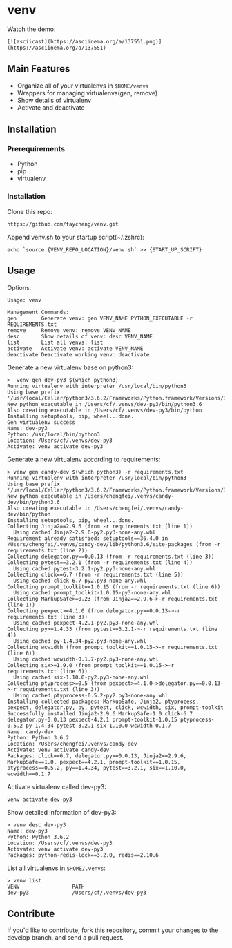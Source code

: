 # venv

Watch the demo:

```
[![asciicast](https://asciinema.org/a/137551.png)](https://asciinema.org/a/137551)
```

##  Main Features

* Organize all of your virtualenvs in `$HOME/venvs`
* Wrappers for managing virtualenvs(gen, remove)
* Show details of virtualenv
* Activate and deactivate


## Installation

### Prerequirements

* Python
* pip
* virtualenv

### Installation

Clone this repo:

```
https://github.com/faycheng/venv.git
```

Append venv.sh to your startup script(~/.zshrc):

```
echo `source {VENV_REPO_LOCATION}/venv.sh` >> {START_UP_SCRIPT}
```


## Usage

Options:

```
Usage: venv

Management Commands:
gen        Generate venv: gen VENV_NAME PYTHON_EXECUTABLE -r REQUIREMENTS.txt
remove     Remove venv: remove VENV_NAME
desc       Show details of venv: desc VENV_NAME
list       List all venvs: list
activate   Activate venv: activate VENV_NAME
deactivate Deactivate working venv: deactivate
```

Generate a new virtualenv base on python3:

```
>  venv gen dev-py3 $(which python3)
Running virtualenv with interpreter /usr/local/bin/python3
Using base prefix '/usr/local/Cellar/python3/3.6.2/Frameworks/Python.framework/Versions/3.6'
New python executable in /Users/cf/.venvs/dev-py3/bin/python3.6
Also creating executable in /Users/cf/.venvs/dev-py3/bin/python
Installing setuptools, pip, wheel...done.
Gen virtualenv success
Name: dev-py3
Python: /usr/local/bin/python3
Location: /Users/cf/.venvs/dev-py3
Activate: venv activate dev-py3
```

Generate a new virtualenv according to requirements:

```
> venv gen candy-dev $(which python3) -r requirements.txt
Running virtualenv with interpreter /usr/local/bin/python3
Using base prefix '/usr/local/Cellar/python3/3.6.2/Frameworks/Python.framework/Versions/3.6'
New python executable in /Users/chengfei/.venvs/candy-dev/bin/python3.6
Also creating executable in /Users/chengfei/.venvs/candy-dev/bin/python
Installing setuptools, pip, wheel...done.
Collecting Jinja2==2.9.6 (from -r requirements.txt (line 1))
  Using cached Jinja2-2.9.6-py2.py3-none-any.whl
Requirement already satisfied: setuptools==36.4.0 in /Users/chengfei/.venvs/candy-dev/lib/python3.6/site-packages (from -r requirements.txt (line 2))
Collecting delegator.py==0.0.13 (from -r requirements.txt (line 3))
Collecting pytest==3.2.1 (from -r requirements.txt (line 4))
  Using cached pytest-3.2.1-py2.py3-none-any.whl
Collecting click==6.7 (from -r requirements.txt (line 5))
  Using cached click-6.7-py2.py3-none-any.whl
Collecting prompt_toolkit==1.0.15 (from -r requirements.txt (line 6))
  Using cached prompt_toolkit-1.0.15-py3-none-any.whl
Collecting MarkupSafe>=0.23 (from Jinja2==2.9.6->-r requirements.txt (line 1))
Collecting pexpect>=4.1.0 (from delegator.py==0.0.13->-r requirements.txt (line 3))
  Using cached pexpect-4.2.1-py2.py3-none-any.whl
Collecting py>=1.4.33 (from pytest==3.2.1->-r requirements.txt (line 4))
  Using cached py-1.4.34-py2.py3-none-any.whl
Collecting wcwidth (from prompt_toolkit==1.0.15->-r requirements.txt (line 6))
  Using cached wcwidth-0.1.7-py2.py3-none-any.whl
Collecting six>=1.9.0 (from prompt_toolkit==1.0.15->-r requirements.txt (line 6))
  Using cached six-1.10.0-py2.py3-none-any.whl
Collecting ptyprocess>=0.5 (from pexpect>=4.1.0->delegator.py==0.0.13->-r requirements.txt (line 3))
  Using cached ptyprocess-0.5.2-py2.py3-none-any.whl
Installing collected packages: MarkupSafe, Jinja2, ptyprocess, pexpect, delegator.py, py, pytest, click, wcwidth, six, prompt-toolkit
Successfully installed Jinja2-2.9.6 MarkupSafe-1.0 click-6.7 delegator.py-0.0.13 pexpect-4.2.1 prompt-toolkit-1.0.15 ptyprocess-0.5.2 py-1.4.34 pytest-3.2.1 six-1.10.0 wcwidth-0.1.7
Name: candy-dev
Python: Python 3.6.2
Location: /Users/chengfei/.venvs/candy-dev
Activate: venv activate candy-dev
Packages: click==6.7, delegator.py==0.0.13, Jinja2==2.9.6, MarkupSafe==1.0, pexpect==4.2.1, prompt-toolkit==1.0.15, ptyprocess==0.5.2, py==1.4.34, pytest==3.2.1, six==1.10.0, wcwidth==0.1.7
```


Activate virtualenv called dev-py3:

```
venv activate dev-py3
```

Show detailed information of dev-py3:

```
> venv desc dev-py3
Name: dev-py3
Python: Python 3.6.2
Location: /Users/cf/.venvs/dev-py3
Activate: venv activate dev-py3
Packages: python-redis-lock==3.2.0, redis==2.10.6
```

List all virtualenvs in `$HOME/.venvs`:

```
> venv list
VENV                 PATH
dev-py3              /Users/cf/.venvs/dev-py3
```


## Contribute

If you'd like to contribute, fork this repository, commit your changes to the develop branch, and send a pull request.


